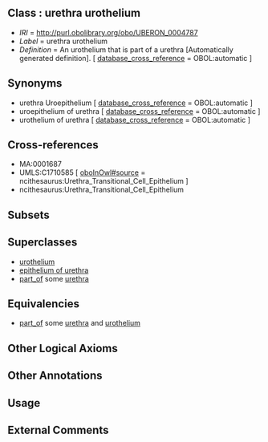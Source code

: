 
## Class : urethra urothelium

 * *IRI* = http://purl.obolibrary.org/obo/UBERON_0004787
 * *Label* = urethra urothelium
 * *Definition* = An urothelium that is part of a urethra [Automatically generated definition]. [ [database_cross_reference](../../ef/oboInOwl#hasDbXref.md) = OBOL:automatic ]

## Synonyms

 * urethra Uroepithelium [ [database_cross_reference](../../ef/oboInOwl#hasDbXref.md) = OBOL:automatic ]
 * uroepithelium of urethra [ [database_cross_reference](../../ef/oboInOwl#hasDbXref.md) = OBOL:automatic ]
 * urothelium of urethra [ [database_cross_reference](../../ef/oboInOwl#hasDbXref.md) = OBOL:automatic ]

## Cross-references

 * MA:0001687
 * UMLS:C1710585 [ [oboInOwl#source](../../ce/oboInOwl#source.md) = ncithesaurus:Urethra_Transitional_Cell_Epithelium ]
 * ncithesaurus:Urethra_Transitional_Cell_Epithelium

## Subsets


## Superclasses

 * [urothelium](../../UBERON/65/UBERON_0000365.md)
 * [epithelium of urethra](../../UBERON/25/UBERON_0002325.md)
 * [part_of](../../BFO/50/BFO_0000050.md) some [urethra](../../UBERON/57/UBERON_0000057.md)

## Equivalencies

 * [part_of](../../BFO/50/BFO_0000050.md) some [urethra](../../UBERON/57/UBERON_0000057.md) and [urothelium](../../UBERON/65/UBERON_0000365.md)

## Other Logical Axioms


## Other Annotations


## Usage


## External Comments

